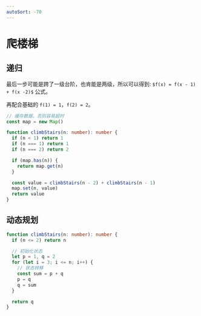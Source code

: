 ```yaml
---
autoSort: -70
---
```


# 爬楼梯

## 递归

最后一步可能是跨了一级台阶，也肯能是两级，所以可以得到: `$f(x) = f(x - 1) + f(x -2)$` 公式。

再配合基础的 `f(1) = 1`，`f(2) = 2`。

``` ts
// 缓存数据，否则容易超时
const map = new Map()

function climbStairs(n: number): number {
  if (n < 1) return 1
  if (n === 1) return 1
  if (n === 2) return 2

  if (map.has(n)) {
    return map.get(n)
  }

  const value = climbStairs(n - 2) + climbStairs(n - 1)
  map.set(n, value)
  return value
}
```

## 动态规划

``` ts
function climbStairs(n: number): number {
  if (n <= 2) return n

  // 初始化状态
  let p = 1, q = 2
  for (let i = 3; i <= n; i++) {
    // 状态转移
    const sum = p + q
    p = q
    q = sum
  }

  return q
}
```
